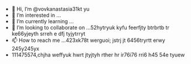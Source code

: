 - 👋 Hi, I’m @vovkanastasia31kt yu
- 👀 I’m interested in ...
- 🌱 I’m currently learning ...
- 💞️ I’m looking to collaborate on ...52hytryuk kyfu feerfjty btrbrtb tr ke66yjeyth srreh e dfj tyjytrryt
- 📫 How to reach me ...423xk78t werguoi; jstrj jt 6456tryrtt erwy 245y245yx
- 111475574,chjha weffyuk hwrt jtyjtyh rther hr ir76i76 rri6
 h45 54e tyuew
<!---yrethrthr
vovkanastasia31/vovkanastasia31 is a ✨ special ✨ repository because its `README.md` (this file) appears on your GitHub profile.
You can click the Preview link to take a look at your changes.
--->
